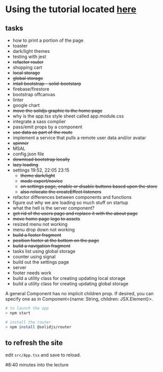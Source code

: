 # Using the tutorial located [here](https://www.youtube.com/watch?v=pFEZLQ6DOf0)

## tasks
- how to print a portion of the page
- toaster
- dark/light themes
- testing with jest
- ~~refactor router~~
- shopping cart
- ~~local storage~~
- ~~global storage~~
- ~~intall bootstrap - solid-bootstarp~~
- firebase/firestore
- bootstrap offcanvas
- linter
- google chart
- ~~move the solidjs graphic to the home page~~
- why is the app.tsx style sheet called app.module.css
- integrate a sass complier
- pass/emit props by a component
- ~~use data as part of the route~~
- implement a service that pulls a remote user data and/or avatar
- ~~spinner~~
- MSAL
- config.json file
- ~~download bootstrap locally~~
- ~~lazy loading~~
- settings 19:52, 22:05 23:15
  - ~~theme dark/light~~
  - ~~mode expert/novice~~
  - ~~on settings page, enable or disable buttons based upon the store~~
  - ~~also relocate the createEffect listeners~~
- refactor differences between components and functions
- figure out why we are loading so much stuff on startup
- what the hell is the server component?
- ~~get rid of the users page and replace it with the about page~~
- ~~move home page logo to assets~~
- resized menu not working
- menu drop down not working
- ~~build a footer fragment~~
- ~~position footer at the bottom on the page~~
- ~~build a navigation fragment~~
- tasks list using global storage
- counter using signal
- build out the settings page
- server
- footer needs work
- build a utility class for creating updating local storage
- build a utility class for creating updating global storage


A general Component has no implicit children prop. If desired, you can specify one as in Component<{name: String, children: JSX.Element}>.

```bash
# to launch the app
> npm start
```

```bash
# install the router
> npm install @solidjs/router
```

## to refresh the site
edit <code>src/App.tsx</code> and save to reload.

#8:40 minutes into the lecture